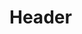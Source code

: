 <!-- TITLE: Slowed Minutes -->
<!-- SUBTITLE: The minutes drag by slowly, slowing your target's attack rate. -->

# Header